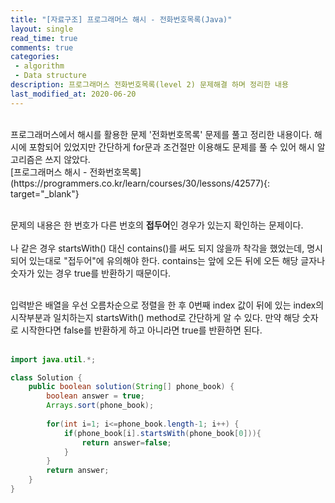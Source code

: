 ```yaml
---
title: "[자료구조] 프로그래머스 해시 - 전화번호목록(Java)"
layout: single    
read_time: true    
comments: true   
categories: 
 - algorithm 
 - Data structure
description: 프로그래머스 전화번호목록(level 2) 문제해결 하며 정리한 내용
last_modified_at: 2020-06-20   
---   
```


<br>  
프로그래머스에서 해시를 활용한 문제 '전화번호목록' 문제를 풀고 정리한 내용이다. 
해시에 포함되어 있었지만 간단하게 for문과 조건절만 이용해도 문제를 풀 수 있어 해시 알고리즘은 쓰지 않았다.  
<br>
[프로그래머스 해시 - 전화번호목록](https://programmers.co.kr/learn/courses/30/lessons/42577){: target="_blank"}   
<br>
<br>

문제의 내용은 한 번호가 다른 번호의 **접두어**인 경우가 있는지 확인하는 문제이다.  
<br>
나 같은 경우 startsWith() 대신 contains()를 써도 되지 않을까 착각을 했었는데, 명시되어 있는대로 
"접두어"에 유의해야 한다. contains는 앞에 오든 뒤에 오든 해당 글자나 숫자가 있는 경우 true를 반환하기 때문이다.    
<br>

입력받은 배열을 우선 오름차순으로 정렬을 한 후 0번째 index 값이 뒤에 있는 index의 시작부분과 일치하는지 
startsWith() method로 간단하게 알 수 있다. 만약 해당 숫자로 시작한다면 false를 반환하게 하고 아니라면 true를 반환하면 된다. 
<br>
<br>

```java
import java.util.*;

class Solution {
    public boolean solution(String[] phone_book) {
        boolean answer = true;
        Arrays.sort(phone_book);
        
        for(int i=1; i<=phone_book.length-1; i++) {
            if(phone_book[i].startsWith(phone_book[0])){
                return answer=false;
            }
        }
        return answer;
    }
}
```

<br>
<br>
<br>
<br>





